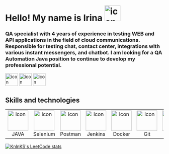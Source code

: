 # Hello! My name is Irina <img src = "https://www.svgrepo.com/show/25171/girl.svg" alt="icon" width="50" height="50">

### QA specialist with 4 years of experience in testing WEB and API applications in the field of cloud communications. Responsible for testing chat, contact center, integrations with various instant messengers, and chatbot. I am looking for a QA Automation Java position to continue to develop my professional potential.

<a href="https://www.instagram.com/ir.bels/">
<img src="https://www.svgrepo.com/show/452229/instagram-1.svg" alt="icon" width="40" height="40"></a>

<a href="https://www.linkedin.com/in/irina-belyanova-68460126b/">
<img src="https://www.svgrepo.com/show/448234/linkedin.svg" alt="icon" width="40" height="40"></a>

<a href="https://t.me/ibelyanova/">
<img src="https://www.svgrepo.com/show/452115/telegram.svg" alt="icon" width="40" height="40"></a>

## Skills and technologies
<table>
  <tr>
    <td align="center" width="96">
        <img src="https://www.svgrepo.com/show/452234/java.svg" alt="icon" width="65" height="65" />
      <br>JAVA
    </td>
    <td align="center" width="96">
        <img src="https://www.svgrepo.com/show/354321/selenium.svg" alt="icon" width="65" height="65" />
      <br>Selenium
    </td>
    <td align="center" width="96">
        <img src="https://www.svgrepo.com/show/354202/postman-icon.svg" alt="icon" width="65" height="65" />
      <br>Postman
    </td>
    <td align="center" width="96">
        <img src="https://www.svgrepo.com/show/373699/jenkins.svg" alt="icon" width="65" height="65" />
      <br>Jenkins
    </td>
    <td align="center" width="96">
        <img src="https://www.svgrepo.com/show/448221/docker.svg" alt="icon" width="65" height="65" />
      <br>Docker
    </td>
    <td align="center" width="96">
        <img src="https://www.svgrepo.com/show/452210/git.svg" alt="icon" width="65" height="65" />
      <br>Git
    </td>
    <td align="center" width="96">
        <img src="https://www.svgrepo.com/show/255832/sql.svg" alt="icon" width="65" height="65" />
      <br>SQL
    </td>
     <td align="center" width="96">
        <img src="https://www.svgrepo.com/show/452161/atlassian.svg" alt="icon" width="65" height="65" />
      <br>Jira
    </td>
  </tr>
</table>

[![KnlnKS's LeetCode stats](https://leetcode-stats-six.vercel.app/api?username=ir_bels)](https://github.com/Belyanova/github-readme)
